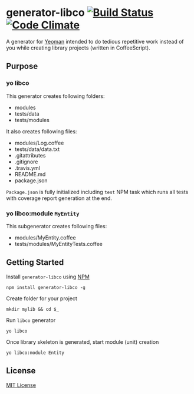 # generator-libco [![Build Status](https://secure.travis-ci.org/titarenko/generator-libco.png?branch=master)](https://travis-ci.org/titarenko/generator-libco) [![Code Climate](https://codeclimate.com/github/titarenko/generator-libco.png)](https://codeclimate.com/github/titarenko/generator-libco)

A generator for [Yeoman](http://yeoman.io) intended to do tedious repetitive work instead of you while creating library projects (written in CoffeeScript).

## Purpose

### yo libco

This generator creates following folders:

* modules
* tests/data
* tests/modules

It also creates following files:

* modules/Log.coffee
* tests/data/data.txt
* .gitattributes
* .gitignore
* .travis.yml
* README.md
* package.json 

`Package.json` is fully initialized including `test` NPM task which runs all tests with coverage report generation at the end.

### yo libco:module `MyEntity`

This subgenerator creates following files:

* modules/MyEntity.coffee
* tests/modules/MyEntityTests.coffee

## Getting Started

Install `generator-libco` using [NPM](http://npmjs.org)
```
npm install generator-libco -g
```

Create folder for your project
```
mkdir mylib && cd $_
```

Run `libco` generator
```
yo libco
```

Once library skeleton is generated, start module (unit) creation
```
yo libco:module Entity
```

## License

[MIT License](http://en.wikipedia.org/wiki/MIT_License)

